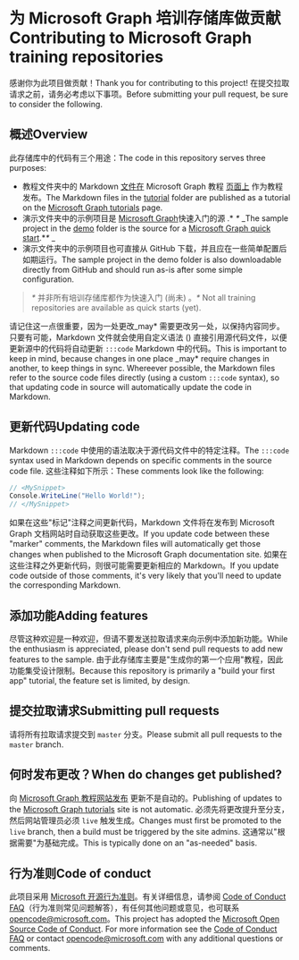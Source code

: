 # <a name="contributing-to-microsoft-graph-training-repositories"></a><span data-ttu-id="79ea7-101">为 Microsoft Graph 培训存储库做贡献</span><span class="sxs-lookup"><span data-stu-id="79ea7-101">Contributing to Microsoft Graph training repositories</span></span>

<span data-ttu-id="79ea7-102">感谢你为此项目做贡献！</span><span class="sxs-lookup"><span data-stu-id="79ea7-102">Thank you for contributing to this project!</span></span> <span data-ttu-id="79ea7-103">在提交拉取请求之前，请务必考虑以下事项。</span><span class="sxs-lookup"><span data-stu-id="79ea7-103">Before submitting your pull request, be sure to consider the following.</span></span>

## <a name="overview"></a><span data-ttu-id="79ea7-104">概述</span><span class="sxs-lookup"><span data-stu-id="79ea7-104">Overview</span></span>

<span data-ttu-id="79ea7-105">此存储库中的代码有三个用途：</span><span class="sxs-lookup"><span data-stu-id="79ea7-105">The code in this repository serves three purposes:</span></span>

- <span data-ttu-id="79ea7-106">教程文件夹中的 Markdown [文件在](/tutorial) Microsoft Graph 教程 [页面上](https://docs.microsoft.com/graph/tutorials) 作为教程发布。</span><span class="sxs-lookup"><span data-stu-id="79ea7-106">The Markdown files in the [tutorial](/tutorial) folder are published as a tutorial on the [Microsoft Graph tutorials](https://docs.microsoft.com/graph/tutorials) page.</span></span>
- <span data-ttu-id="79ea7-107">演示文件夹中的示例项目是 [](/demo) [Microsoft Graph](https://developer.microsoft.com/graph/quick-start)快速入门的源 .\* *\** _</span><span class="sxs-lookup"><span data-stu-id="79ea7-107">The sample project in the [demo](/demo) folder is the source for a [Microsoft Graph quick start](https://developer.microsoft.com/graph/quick-start).\**\** _</span></span>
- <span data-ttu-id="79ea7-108">演示文件夹中的示例项目也可直接从 GitHub 下载，并且应在一些简单配置后如期运行。</span><span class="sxs-lookup"><span data-stu-id="79ea7-108">The sample project in the demo folder is also downloadable directly from GitHub and should run as-is after some simple configuration.</span></span>

> <span data-ttu-id="79ea7-109">_*\**_ 并非所有培训存储库都作为快速入门 (尚未) 。</span><span class="sxs-lookup"><span data-stu-id="79ea7-109">_*\**_ Not all training repositories are available as quick starts (yet).</span></span>

<span data-ttu-id="79ea7-110">请记住这一点很重要，因为一处更改_may\* 需要更改另一处，以保持内容同步。只要有可能，Markdown 文件就会使用自定义语法 () 直接引用源代码文件，以便更新源中的代码将自动更新 `:::code` Markdown 中的代码。</span><span class="sxs-lookup"><span data-stu-id="79ea7-110">This is important to keep in mind, because changes in one place _may\* require changes in another, to keep things in sync. Whereever possible, the Markdown files refer to the source code files directly (using a custom `:::code` syntax), so that updating code in source will automatically update the code in Markdown.</span></span>

## <a name="updating-code"></a><span data-ttu-id="79ea7-111">更新代码</span><span class="sxs-lookup"><span data-stu-id="79ea7-111">Updating code</span></span>

<span data-ttu-id="79ea7-112">Markdown `:::code` 中使用的语法取决于源代码文件中的特定注释。</span><span class="sxs-lookup"><span data-stu-id="79ea7-112">The `:::code` syntax used in Markdown depends on specific comments in the source code file.</span></span> <span data-ttu-id="79ea7-113">这些注释如下所示：</span><span class="sxs-lookup"><span data-stu-id="79ea7-113">These comments look like the following:</span></span>

```csharp
// <MySnippet>
Console.WriteLine("Hello World!");
// </MySnippet>
```

<span data-ttu-id="79ea7-114">如果在这些"标记"注释之间更新代码，Markdown 文件将在发布到 Microsoft Graph 文档网站时自动获取这些更改。</span><span class="sxs-lookup"><span data-stu-id="79ea7-114">If you update code between these "marker" comments, the Markdown files will automatically get those changes when published to the Microsoft Graph documentation site.</span></span> <span data-ttu-id="79ea7-115">如果在这些注释之外更新代码，则很可能需要更新相应的 Markdown。</span><span class="sxs-lookup"><span data-stu-id="79ea7-115">If you update code outside of those comments, it's very likely that you'll need to update the corresponding Markdown.</span></span>

## <a name="adding-features"></a><span data-ttu-id="79ea7-116">添加功能</span><span class="sxs-lookup"><span data-stu-id="79ea7-116">Adding features</span></span>

<span data-ttu-id="79ea7-117">尽管这种欢迎是一种欢迎，但请不要发送拉取请求来向示例中添加新功能。</span><span class="sxs-lookup"><span data-stu-id="79ea7-117">While the enthusiasm is appreciated, please don't send pull requests to add new features to the sample.</span></span> <span data-ttu-id="79ea7-118">由于此存储库主要是"生成你的第一个应用"教程，因此功能集受设计限制。</span><span class="sxs-lookup"><span data-stu-id="79ea7-118">Because this repository is primarily a "build your first app" tutorial, the feature set is limited, by design.</span></span>

## <a name="submitting-pull-requests"></a><span data-ttu-id="79ea7-119">提交拉取请求</span><span class="sxs-lookup"><span data-stu-id="79ea7-119">Submitting pull requests</span></span>

<span data-ttu-id="79ea7-120">请将所有拉取请求提交到 `master` 分支。</span><span class="sxs-lookup"><span data-stu-id="79ea7-120">Please submit all pull requests to the `master` branch.</span></span>

## <a name="when-do-changes-get-published"></a><span data-ttu-id="79ea7-121">何时发布更改？</span><span class="sxs-lookup"><span data-stu-id="79ea7-121">When do changes get published?</span></span>

<span data-ttu-id="79ea7-122">向 [Microsoft Graph 教程网站发布](https://docs.microsoft.com/graph/tutorials) 更新不是自动的。</span><span class="sxs-lookup"><span data-stu-id="79ea7-122">Publishing of updates to the [Microsoft Graph tutorials](https://docs.microsoft.com/graph/tutorials) site is not automatic.</span></span> <span data-ttu-id="79ea7-123">必须先将更改提升至分支，然后网站管理员必须 `live` 触发生成。</span><span class="sxs-lookup"><span data-stu-id="79ea7-123">Changes must first be promoted to the `live` branch, then a build must be triggered by the site admins.</span></span> <span data-ttu-id="79ea7-124">这通常以"根据需要"为基础完成。</span><span class="sxs-lookup"><span data-stu-id="79ea7-124">This is typically done on an "as-needed" basis.</span></span>

## <a name="code-of-conduct"></a><span data-ttu-id="79ea7-125">行为准则</span><span class="sxs-lookup"><span data-stu-id="79ea7-125">Code of conduct</span></span>

<span data-ttu-id="79ea7-p106">此项目采用 [Microsoft 开源行为准则](https://opensource.microsoft.com/codeofconduct/)。有关详细信息，请参阅 [Code of Conduct FAQ](https://opensource.microsoft.com/codeofconduct/faq/)（行为准则常见问题解答），有任何其他问题或意见，也可联系 [opencode@microsoft.com](mailto:opencode@microsoft.com)。</span><span class="sxs-lookup"><span data-stu-id="79ea7-p106">This project has adopted the [Microsoft Open Source Code of Conduct](https://opensource.microsoft.com/codeofconduct/). For more information see the [Code of Conduct FAQ](https://opensource.microsoft.com/codeofconduct/faq/) or contact [opencode@microsoft.com](mailto:opencode@microsoft.com) with any additional questions or comments.</span></span>
